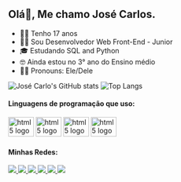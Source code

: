 ## Olá👋, Me chamo José Carlos.
- 👦🏽 Tenho 17 anos
- 🧑‍💻 Sou Desenvolvedor Web Front-End - Junior
- 🎓 Estudando SQL and Python
- 🤓 Ainda estou no 3° ano do Ensino médio
- 🙋🏽 Pronouns: Ele/Dele

![José Carlo's GitHub stats](https://github-readme-stats.vercel.app/api?username=josecarlos006&show=reviews)
![Top Langs](https://github-readme-stats.vercel.app/api/top-langs/?username=josecarlos006&layout=compact)
<div>
   
</div>


#### Linguagens de programação que uso:

<img src="https://cdn.jsdelivr.net/gh/devicons/devicon/icons/html5/html5-original-wordmark.svg" height="40" width="52" alt="html5 logo" /> <img src="https://cdn.jsdelivr.net/gh/devicons/devicon/icons/css3/css3-original-wordmark.svg" height="40" width="52" alt="html5 logo" /> <img src="https://cdn.jsdelivr.net/gh/devicons/devicon/icons/javascript/javascript-original.svg" height="40" width="52" alt="html5 logo" /> <img src="https://cdn.jsdelivr.net/gh/devicons/devicon/icons/jquery/jquery-plain-wordmark.svg" height="40" width="52" alt="html5 logo" />



#### Minhas Redes:

<a href="https://www.linkedin.com/in/jos%C3%A9-carlos-5b5893272/">
   <img src="https://img.shields.io/badge/LinkedIn-0077B5?style=for-the-badge&logo=linkedin&logoColor=white" />
 </a>
 <a href="https://linktr.ee/josecarlos081">
   <img src="https://img.shields.io/badge/website-000000?style=for-the-badge&logo=About.me&logoColor=white" />
 </a>
 <a href="https://instagram.com/z_carlos.kkj">
   <img src="https://img.shields.io/badge/Instagram-E4405F?style=for-the-badge&logo=instagram&logoColor=white" />
 </a>
 <a href="https://twitter.com/JosCarl31028089">
   <img src="https://img.shields.io/badge/Twitter-1DA1F2?style=for-the-badge&logo=twitter&logoColor=white" />
 </a>
 <a href="https://api.whatsapp.com/send?phone=5581996927545&text=E%20aí!%20Vim%20do%20teu%20Github.%20Bora%20bater%20um%20papo?">
   <img src="https://img.shields.io/badge/WhatsApp-25D366?style=for-the-badge&logo=whatsapp&logoColor=white" />
 </a>
 <a href="https://discord.com/users/812815104131334156">
   <img src="https://img.shields.io/badge/Discord-7289DA?style=for-the-badge&logo=discord&logoColor=white" />
 </a>
